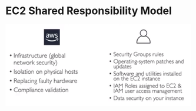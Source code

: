# EC2 Shared Responsibility Model

![EC2 Shared Responibility Model](../../images/ec2/ec2_shared_responsibility.png)